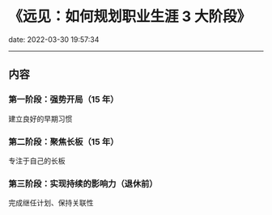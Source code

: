 # 《远见：如何规划职业生涯 3 大阶段》

date: 2022-03-30 19:57:34

---

## 内容

### 第一阶段：强势开局（15 年）

建立良好的早期习惯

### 第二阶段：聚焦长板（15 年）

专注于自己的长板

### 第三阶段：实现持续的影响力（退休前）

完成继任计划、保持关联性
